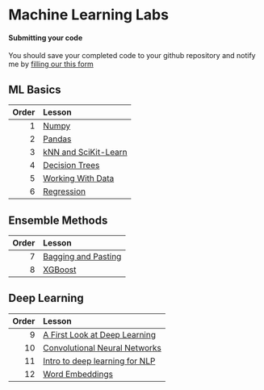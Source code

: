 # Machine Learning Labs

#### Submitting your code

You should save your completed code to your github repository and notify me by [filling our this form](https://forms.gle/U5HYHJdKaR5vDtSM9)

## 

## ML Basics

| Order | Lesson                                         |
| -----:|:---------------------------------------------- |
| 1     | [Numpy](numpy.ipynb)                           |
| 2     | [Pandas](pandas.ipynb)                         |
| 3     | [kNN and SciKit-Learn](intro_to_sklearn.ipynb) |
| 4     | [Decision Trees](decision_trees.ipynb)         |
| 5     | [Working With Data](WorkingWithData.ipynb)     |
| 6     | [Regression](regression.ipynb)                 |

## Ensemble Methods

| Order | Lesson                                         |
| -----:|:---------------------------------------------- |
| 7     | [Bagging and Pasting](bagging_n_pasting.ipynb) |
| 8     | [XGBoost](xgboostLab.ipynb)                    |

## Deep Learning

| Order | Lesson                                                               |
| -----:|:-------------------------------------------------------------------- |
| 9     | [A First Look at Deep Learning](A_first_look_at_deep_learning.ipynb) |
| 10    | [Convolutional Neural Networks](CNN_dogs_N_cats.ipynb)               |
| 11    | [Intro to deep learning for NLP](deepLearningNLP.ipynb)              |
| 12    | [Word Embeddings](word_embeddings.ipynb)                             |
